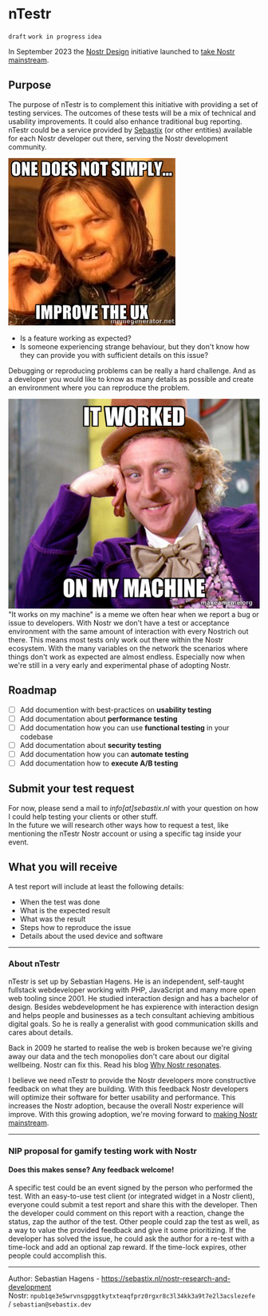 # nTestr

`draft` `work in progress` `idea`

In September 2023 the [Nostr Design](https://nostrdesign.org/) initiative launched to [take Nostr mainstream](https://opensats.org/blog/announcing-nostr-design).

## Purpose
The purpose of nTestr is to complement this initiative with providing a set of testing services. The outcomes of these tests will be a mix of technical and usability improvements.
It could also enhance traditional bug reporting.
nTestr could be a service provided by [Sebastix](https://sebastix.nl/nostr-research-and-development) (or other entities) available for each Nostr developer out there, serving the Nostr development community.

![](user-experience-memes-19.jpg)  
* Is a feature working as expected?
* Is someone experiencing strange behaviour, but they don't know how they can provide you with sufficient details on this issue?

Debugging or reproducing problems can be really a hard challenge. And as a developer you would like to know as many details as possible and create an environment where you can reproduce the problem. 

![](it-worked-on-d9e3629876.jpg)  
"It works on my machine" is a meme we often hear when we report a bug or issue to developers.
With Nostr we don't have a test or acceptance environment with the same amount of interaction with every Nostrich out there. 
This means most tests only work out there within the Nostr ecosystem. With the many variables on the network the scenarios where things don't work as expected are almost endless. 
Especially now when we're still in a very early and experimental phase of adopting Nostr. 

## Roadmap
* [ ] Add documention with best-practices on **usability testing**
* [ ] Add documentation about **performance testing**
* [ ] Add documentation how you can use **functional testing** in your codebase
* [ ] Add documentation about **security testing**
* [ ] Add documentation how you can **automate testing**
* [ ] Add documentation how to **execute A/B testing**

## Submit your test request
For now, please send a mail to _info[at]sebastix.nl_ with your question on how I could help testing your clients or other stuff.  
In the future we will research other ways how to request a test, like mentioning the nTestr Nostr account or using a specific tag inside your event.

## What you will receive

A test report will include at least the following details:
* When the test was done
* What is the expected result
* What was the result
* Steps how to reproduce the issue
* Details about the used device and software

---

### About nTestr
nTestr is set up by Sebastian Hagens. He is an independent, self-taught fullstack webdeveloper working with PHP, JavaScript and many more open web tooling since 2001. He studied interaction design and has a bachelor of design. Besides webdevelopment he has expierence with interaction design and helps people and businesses as a tech consultant achieving ambitious digital goals.
So he is really a generalist with good communication skills and cares about details.

Back in 2009 he started to realise the web is broken because we're giving away our data and the tech monopolies don't care about our digital wellbeing. Nostr can fix this. Read his blog [Why Nostr resonates](https://sebastix.nl/blog/why-nostr-resonates/).

I believe we need nTestr to provide the Nostr developers more constructive feedback on what they are building. With this feedback Nostr developers will optimize their software for better usability and performance.
This increases the Nostr adoption, because the overall Nostr experience will improve. With this growing adoption, we're moving forward to [making Nostr mainstream](https://opensats.org/blog/announcing-nostr-design).

---

### NIP proposal for gamify testing work with Nostr 
#### Does this makes sense? Any feedback welcome!
A specific test could be an event signed by the person who performed the test. With an easy-to-use test client (or integrated widget in a Nostr client), everyone could submit a test report and share this with the developer.
Then the developer could comment on this report with a reaction, change the status, zap the author of the test. Other people could zap the test as well, as a way to value the provided feedback and give it some prioritizing.
If the developer has solved the issue, he could ask the author for a re-test with a time-lock and add an optional zap reward. If the time-lock expires, other people could accomplish this.

---

Author: Sebastian Hagens - https://sebastix.nl/nostr-research-and-development    
Nostr: `npub1qe3e5wrvnsgpggtkytxteaqfprz0rgxr8c3l34kk3a9t7e2l3acslezefe` / `sebastian@sebastix.dev`